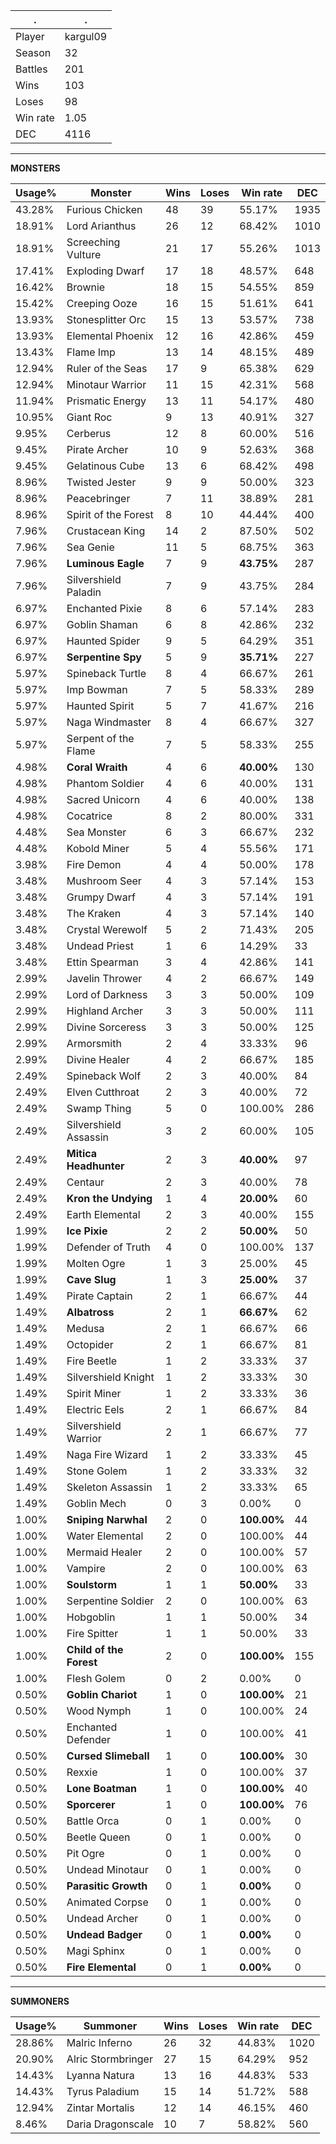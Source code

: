 .|.
|-|-
Player|kargul09
Season|32
Battles|201
Wins|103
Loses|98
Win rate|1.05
DEC|4116

---
**MONSTERS**

Usage%|Monster|Wins|Loses|Win rate|DEC|
-|-|-|-|-|-|
43.28%|Furious Chicken|48|39|55.17%|1935|
18.91%|Lord Arianthus|26|12|68.42%|1010|
18.91%|Screeching Vulture|21|17|55.26%|1013|
17.41%|Exploding Dwarf|17|18|48.57%|648|
16.42%|Brownie|18|15|54.55%|859|
15.42%|Creeping Ooze|16|15|51.61%|641|
13.93%|Stonesplitter Orc|15|13|53.57%|738|
13.93%|Elemental Phoenix|12|16|42.86%|459|
13.43%|Flame Imp|13|14|48.15%|489|
12.94%|Ruler of the Seas|17|9|65.38%|629|
12.94%|Minotaur Warrior|11|15|42.31%|568|
11.94%|Prismatic Energy|13|11|54.17%|480|
10.95%|Giant Roc|9|13|40.91%|327|
9.95%|Cerberus|12|8|60.00%|516|
9.45%|Pirate Archer|10|9|52.63%|368|
9.45%|Gelatinous Cube|13|6|68.42%|498|
8.96%|Twisted Jester|9|9|50.00%|323|
8.96%|Peacebringer|7|11|38.89%|281|
8.96%|Spirit of the Forest|8|10|44.44%|400|
7.96%|Crustacean King|14|2|87.50%|502|
7.96%|Sea Genie|11|5|68.75%|363|
7.96%|**Luminous Eagle**|7|9|**43.75%**|287|
7.96%|Silvershield Paladin|7|9|43.75%|284|
6.97%|Enchanted Pixie|8|6|57.14%|283|
6.97%|Goblin Shaman|6|8|42.86%|232|
6.97%|Haunted Spider|9|5|64.29%|351|
6.97%|**Serpentine Spy**|5|9|**35.71%**|227|
5.97%|Spineback Turtle|8|4|66.67%|261|
5.97%|Imp Bowman|7|5|58.33%|289|
5.97%|Haunted Spirit|5|7|41.67%|216|
5.97%|Naga Windmaster|8|4|66.67%|327|
5.97%|Serpent of the Flame|7|5|58.33%|255|
4.98%|**Coral Wraith**|4|6|**40.00%**|130|
4.98%|Phantom Soldier|4|6|40.00%|131|
4.98%|Sacred Unicorn|4|6|40.00%|138|
4.98%|Cocatrice|8|2|80.00%|331|
4.48%|Sea Monster|6|3|66.67%|232|
4.48%|Kobold Miner|5|4|55.56%|171|
3.98%|Fire Demon|4|4|50.00%|178|
3.48%|Mushroom Seer|4|3|57.14%|153|
3.48%|Grumpy Dwarf|4|3|57.14%|191|
3.48%|The Kraken|4|3|57.14%|140|
3.48%|Crystal Werewolf|5|2|71.43%|205|
3.48%|Undead Priest|1|6|14.29%|33|
3.48%|Ettin Spearman|3|4|42.86%|141|
2.99%|Javelin Thrower|4|2|66.67%|149|
2.99%|Lord of Darkness|3|3|50.00%|109|
2.99%|Highland Archer|3|3|50.00%|111|
2.99%|Divine Sorceress|3|3|50.00%|125|
2.99%|Armorsmith|2|4|33.33%|96|
2.99%|Divine Healer|4|2|66.67%|185|
2.49%|Spineback Wolf|2|3|40.00%|84|
2.49%|Elven Cutthroat|2|3|40.00%|72|
2.49%|Swamp Thing|5|0|100.00%|286|
2.49%|Silvershield Assassin|3|2|60.00%|105|
2.49%|**Mitica Headhunter**|2|3|**40.00%**|97|
2.49%|Centaur|2|3|40.00%|78|
2.49%|**Kron the Undying**|1|4|**20.00%**|60|
2.49%|Earth Elemental|2|3|40.00%|155|
1.99%|**Ice Pixie**|2|2|**50.00%**|50|
1.99%|Defender of Truth|4|0|100.00%|137|
1.99%|Molten Ogre|1|3|25.00%|45|
1.99%|**Cave Slug**|1|3|**25.00%**|37|
1.49%|Pirate Captain|2|1|66.67%|44|
1.49%|**Albatross**|2|1|**66.67%**|62|
1.49%|Medusa|2|1|66.67%|66|
1.49%|Octopider|2|1|66.67%|81|
1.49%|Fire Beetle|1|2|33.33%|37|
1.49%|Silvershield Knight|1|2|33.33%|30|
1.49%|Spirit Miner|1|2|33.33%|36|
1.49%|Electric Eels|2|1|66.67%|84|
1.49%|Silvershield Warrior|2|1|66.67%|77|
1.49%|Naga Fire Wizard|1|2|33.33%|45|
1.49%|Stone Golem|1|2|33.33%|32|
1.49%|Skeleton Assassin|1|2|33.33%|65|
1.49%|Goblin Mech|0|3|0.00%|0|
1.00%|**Sniping Narwhal**|2|0|**100.00%**|44|
1.00%|Water Elemental|2|0|100.00%|44|
1.00%|Mermaid Healer|2|0|100.00%|57|
1.00%|Vampire|2|0|100.00%|63|
1.00%|**Soulstorm**|1|1|**50.00%**|33|
1.00%|Serpentine Soldier|2|0|100.00%|63|
1.00%|Hobgoblin|1|1|50.00%|34|
1.00%|Fire Spitter|1|1|50.00%|33|
1.00%|**Child of the Forest**|2|0|**100.00%**|155|
1.00%|Flesh Golem|0|2|0.00%|0|
0.50%|**Goblin Chariot**|1|0|**100.00%**|21|
0.50%|Wood Nymph|1|0|100.00%|24|
0.50%|Enchanted Defender|1|0|100.00%|41|
0.50%|**Cursed Slimeball**|1|0|**100.00%**|30|
0.50%|Rexxie|1|0|100.00%|37|
0.50%|**Lone Boatman**|1|0|**100.00%**|40|
0.50%|**Sporcerer**|1|0|**100.00%**|76|
0.50%|Battle Orca|0|1|0.00%|0|
0.50%|Beetle Queen|0|1|0.00%|0|
0.50%|Pit Ogre|0|1|0.00%|0|
0.50%|Undead Minotaur|0|1|0.00%|0|
0.50%|**Parasitic Growth**|0|1|**0.00%**|0|
0.50%|Animated Corpse|0|1|0.00%|0|
0.50%|Undead Archer|0|1|0.00%|0|
0.50%|**Undead Badger**|0|1|**0.00%**|0|
0.50%|Magi Sphinx|0|1|0.00%|0|
0.50%|**Fire Elemental**|0|1|**0.00%**|0|

---
**SUMMONERS**

Usage%|Summoner|Wins|Loses|Win rate|DEC|
-|-|-|-|-|-|
28.86%|Malric Inferno|26|32|44.83%|1020|
20.90%|Alric Stormbringer|27|15|64.29%|952|
14.43%|Lyanna Natura|13|16|44.83%|533|
14.43%|Tyrus Paladium|15|14|51.72%|588|
12.94%|Zintar Mortalis|12|14|46.15%|460|
8.46%|Daria Dragonscale|10|7|58.82%|560|
